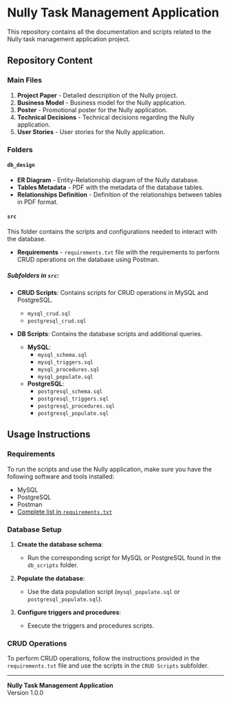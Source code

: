 # Nully Task Management Application

This repository contains all the documentation and scripts related to the Nully task management application project.

## Repository Content

### Main Files

1. **Project Paper** - Detailed description of the Nully project.
2. **Business Model** - Business model for the Nully application.
3. **Poster** - Promotional poster for the Nully application.
4. **Technical Decisions** - Technical decisions regarding the Nully application.
5. **User Stories** - User stories for the Nully application.

### Folders

#### `db_design`

- **ER Diagram** - Entity-Relationship diagram of the Nully database.
- **Tables Metadata** - PDF with the metadata of the database tables.
- **Relationships Definition** - Definition of the relationships between tables in PDF format.

#### `src`

This folder contains the scripts and configurations needed to interact with the database.

- **Requirements** - `requirements.txt` file with the requirements to perform CRUD operations on the database using Postman.

##### Subfolders in `src`:

- **CRUD Scripts**: Contains scripts for CRUD operations in MySQL and PostgreSQL.
  - `mysql_crud.sql`
  - `postgresql_crud.sql`

- **DB Scripts**: Contains the database scripts and additional queries.
  - **MySQL**:
    - `mysql_schema.sql`
    - `mysql_triggers.sql`
    - `mysql_procedures.sql`
    - `mysql_populate.sql`
  - **PostgreSQL**:
    - `postgresql_schema.sql`
    - `postgresql_triggers.sql`
    - `postgresql_procedures.sql`
    - `postgresql_populate.sql`

## Usage Instructions

### Requirements

To run the scripts and use the Nully application, make sure you have the following software and tools installed:

- MySQL
- PostgreSQL
- Postman
- [Complete list in `requirements.txt`](src/requirements.txt)

### Database Setup

1. **Create the database schema**:
   - Run the corresponding script for MySQL or PostgreSQL found in the `db_scripts` folder.

2. **Populate the database**:
   - Use the data population script (`mysql_populate.sql` or `postgresql_populate.sql`).

3. **Configure triggers and procedures**:
   - Execute the triggers and procedures scripts.

### CRUD Operations

To perform CRUD operations, follow the instructions provided in the `requirements.txt` file and use the scripts in the `CRUD Scripts` subfolder.


---

**Nully Task Management Application**  
Version 1.0.0

